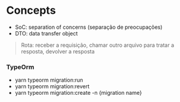 # Concepts

* SoC: separation of concerns (separação de preocupações)
* DTO: data transfer object

> Rota: receber a requisição, chamar outro arquivo para tratar a resposta, devolver a resposta

### TypeOrm
* yarn typeorm migration:run
* yarn typeorm migration:revert
* yarn typeorm migration:create -n {migration name}
